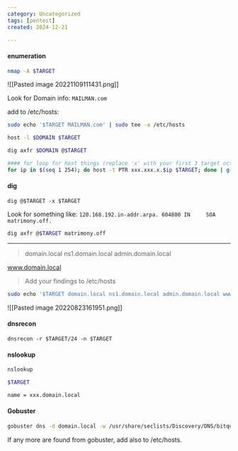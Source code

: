 ```yaml
---
category: Uncategorized
tags: [pentest]
created: 2024-12-21

---
```

#### enumeration
```bash - kali
nmap -A $TARGET
```

![[Pasted image 20221109111431.png]]

Look for Domain info:  `MAILMAN.com`

add to /etc/hosts:

```bash - target
sudo echo '$TARGET MAILMAN.com' | sudo tee -a /etc/hosts
```

```bash - target
host -l $DOMAIN $TARGET
```

```bash - target
dig axfr $DOMAIN @$TARGET
```

```bash - target
#### for loop for host things (replace 'x' with your first 3 target octets)
for ip in $(seq 1 254); do host -t PTR xxx.xxx.x.$ip $TARGET; done | grep "name pointer"
```

#### dig
```
dig @$TARGET -x $TARGET
```

Look for something like:
`120.168.192.in-addr.arpa. 604800 IN     SOA     matrimony.off. `

```bash - kali
dig axfr @$TARGET matrimony.off 
```

---

>domain.local 
ns1.domain.local
admin.domain.local

www.domain.local

>Add  your findings to /etc/hosts

```bash - target
sudo echo '$TARGET domain.local ns1.domain.local admin.domain.local www.domain.local' | sudo tee -a /etc/hosts
```

![[Pasted image 20220823161951.png]]

#### dnsrecon
```
dnsrecon -r $TARGET/24 -n $TARGET
```

#### nslookup
```bash - kali
nslookup
```

```bash - kali
$TARGET
```

```bash - kali
name = xxx.domain.local
```

#### Gobuster
```bash - kali
gobuster dns -d domain.local -w /usr/share/seclists/Discovery/DNS/bitquark-subdomains-top100000.txt 
```

If any more are found from gobuster, add also to /etc/hosts.


